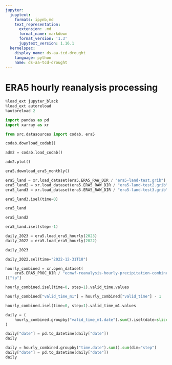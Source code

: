 ```yaml
---
jupyter:
  jupytext:
    formats: ipynb,md
    text_representation:
      extension: .md
      format_name: markdown
      format_version: '1.3'
      jupytext_version: 1.16.1
  kernelspec:
    display_name: ds-aa-tcd-drought
    language: python
    name: ds-aa-tcd-drought
---
```


# ERA5 hourly reanalysis processing

```python jupyter={"outputs_hidden": false}
%load_ext jupyter_black
%load_ext autoreload
%autoreload 2
```

```python
import pandas as pd
import xarray as xr

from src.datasources import codab, era5
```

```python jupyter={"outputs_hidden": false}
codab.download_codab()
```

```python jupyter={"outputs_hidden": false}
adm2 = codab.load_codab()
```

```python jupyter={"outputs_hidden": false}
adm2.plot()
```

```python
era5.download_era5_monthly()
```

```python
era5_land = xr.load_dataset(era5.ERA5_RAW_DIR / "era5-land-test.grib")
era5_land2 = xr.load_dataset(era5.ERA5_RAW_DIR / "era5-land-test2.grib")
era5_land3 = xr.load_dataset(era5.ERA5_RAW_DIR / "era5-land-test3.grib")
```

```python
era5_land3.isel(time=0)
```

```python
era5_land
```

```python
era5_land2
```

```python
era5_land.isel(step=-1)
```

```python
daily_2023 = era5.load_era5_hourly(2023)
daily_2022 = era5.load_era5_hourly(2022)
```

```python
daily_2023
```

```python
daily_2022.sel(time="2022-12-31T18")
```

```python
hourly_combined = xr.open_dataset(
    era5.ERA5_PROC_DIR / "ecmwf-reanalysis-hourly-precipitation-combined.nc"
)["tp"]
```

```python
hourly_combined.isel(time=0, step=1).valid_time.values
```

```python
hourly_combined["valid_time_m1"] = hourly_combined["valid_time"] - 1
```

```python
hourly_combined.isel(time=0, step=1).valid_time_m1.values
```

```python
daily = (
    hourly_combined.groupby("valid_time_m1.date").sum().isel(date=slice(1, -1))
)
```

```python
daily["date"] = pd.to_datetime(daily["date"])
daily
```

```python
daily = hourly_combined.groupby("time.date").sum().sum(dim="step")
daily["date"] = pd.to_datetime(daily["date"])
daily
```

